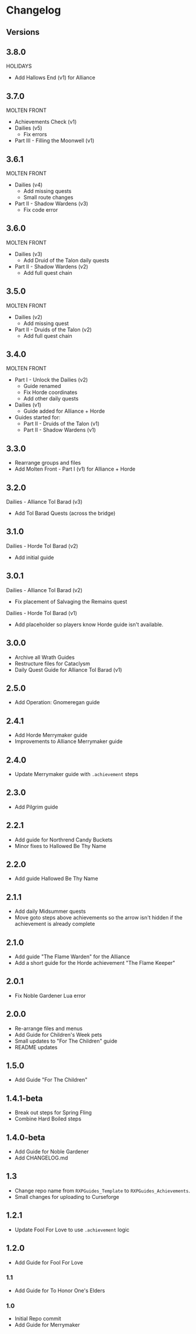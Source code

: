 # Changelog

## Versions
## 3.8.0
HOLIDAYS
- Add Hallows End (v1) for Alliance

## 3.7.0
MOLTEN FRONT
- Achievements Check (v1)
- Dailies (v5)
    - Fix errors
- Part III - Filling the Moonwell (v1)

## 3.6.1
MOLTEN FRONT
- Dailies (v4)
    - Add missing quests
    - Small route changes
- Part II - Shadow Wardens (v3)
    - Fix code error

## 3.6.0
MOLTEN FRONT
- Dailies (v3)
    - Add Druid of the Talon daily quests
- Part II - Shadow Wardens (v2)
    - Add full quest chain

## 3.5.0
MOLTEN FRONT
- Dailies (v2)
    - Add missing quest
- Part II - Druids of the Talon (v2)
    - Add full quest chain

## 3.4.0
MOLTEN FRONT
- Part I - Unlock the Dailies (v2)
    - Guide renamed
    - Fix Horde coordinates
    - Add other daily quests
- Dailies (v1)
    - Guide added for Alliance + Horde
- Guides started for:
    - Part II - Druids of the Talon (v1)
    - Part II - Shadow Wardens (v1)

## 3.3.0
- Rearrange groups and files
- Add Molten Front - Part I (v1) for Alliance + Horde

## 3.2.0
Dailies - Alliance Tol Barad (v3)
- Add Tol Barad Quests (across the bridge)

## 3.1.0
Dailies - Horde Tol Barad (v2)
- Add initial guide

## 3.0.1
Dailies - Alliance Tol Barad (v2)
- Fix placement of Salvaging the Remains quest

Dailies - Horde Tol Barad (v1)
- Add placeholder so players know Horde guide isn't available.

## 3.0.0
- Archive all Wrath Guides
- Restructure files for Cataclysm
- Daily Quest Guide for Alliance Tol Barad (v1)

## 2.5.0
- Add Operation: Gnomeregan guide

## 2.4.1
- Add Horde Merrymaker guide
- Improvements to Alliance Merrymaker guide

## 2.4.0
- Update Merrymaker guide with `.achievement` steps

## 2.3.0
- Add Pilgrim guide

## 2.2.1
- Add guide for Northrend Candy Buckets
- Minor fixes to Hallowed Be Thy Name

## 2.2.0
- Add guide Hallowed Be Thy Name

## 2.1.1
- Add daily Midsummer quests
- Move goto steps above achievements so the arrow isn't hidden if the achievement is already complete

## 2.1.0
- Add guide "The Flame Warden" for the Alliance
- Add a short guide for the Horde achievement "The Flame Keeper"

## 2.0.1
- Fix Noble Gardener Lua error

## 2.0.0
- Re-arrange files and menus
- Add Guide for Children's Week pets
- Small updates to "For The Children" guide
- README updates

## 1.5.0
- Add Guide "For The Children"

## 1.4.1-beta
- Break out steps for Spring Fling
- Combine Hard Boiled steps

## 1.4.0-beta
- Add Guide for Noble Gardener
- Add CHANGELOG.md

## 1.3
- Change repo name from `RXPGuides_Template` to `RXPGuides_Achievements`.
- Small changes for uploading to Curseforge

## 1.2.1
- Update Fool For Love to use `.achievement` logic

## 1.2.0
- Add Guide for Fool For Love

### 1.1
- Add Guide for To Honor One's Elders

### 1.0
- Initial Repo commit
- Add Guide for Merrymaker